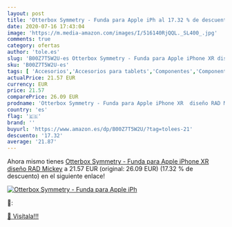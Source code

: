 ```yaml
---
layout: post
title: 'Otterbox Symmetry - Funda para Apple iPh al 17.32 % de descuento'
date: 2020-07-16 17:43:04
image: 'https://m.media-amazon.com/images/I/516140RjQQL._SL400_.jpg'
comments: true
category: ofertas
author: 'tole.es'
slug: 'B00Z7T5W2U-es Otterbox Symmetry - Funda para Apple iPhone XR diseño RAD...'
sku: 'B00Z7T5W2U-es'
tags: [ 'Accesorios','Accesorios para tablets','Componentes','Componentes y piezas para portátiles','Informática','Teclados de repuesto para portátiles y netbooks','Teclados para tablets','apple','iphone', ]
actualPrice: 21.57 EUR
currency: EUR
price: 21.57
comparePrice: 26.09 EUR
prodname: 'Otterbox Symmetry - Funda para Apple iPhone XR  diseño RAD Mickey'
country: 'es'
flag: '🇪🇸'
brand: ''
buyurl: 'https://www.amazon.es/dp/B00Z7T5W2U/?tag=tolees-21'
descuento: '17.32'
average: '21.87'
---
```


Ahora mismo tienes [Otterbox Symmetry - Funda para Apple iPhone XR  diseño RAD Mickey](https://www.amazon.es/dp/B00Z7T5W2U/?tag=tolees-21) a 21.57 EUR (original: 26.09 EUR) (17.32 %  de descuento) en el siguiente enlace!

[![Otterbox Symmetry - Funda para Apple iPh](https://m.media-amazon.com/images/I/516140RjQQL._SL400_.jpg)](https://www.amazon.es/dp/B00Z7T5W2U/?tag=tolees-21)

🔎:


[🛒 Visítala!!!](https://www.amazon.es/dp/B00Z7T5W2U/?tag=tolees-21)
